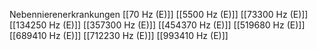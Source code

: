 Nebennierenerkrankungen
[[70 Hz (E)]]
[[5500 Hz (E)]]
[[73300 Hz (E)]]
[[134250 Hz (E)]]
[[357300 Hz (E)]]
[[454370 Hz (E)]]
[[519680 Hz (E)]]
[[689410 Hz (E)]]
[[712230 Hz (E)]]
[[993410 Hz (E)]]